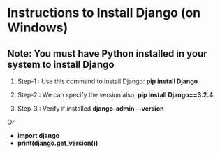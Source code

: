 # Instructions to Install Django (on Windows)

## Note: You must have Python installed in your system to install Django

1. Step-1 : Use this command to install Django:
**pip install Django**

2. Step-2 : We can specify the version also, 
**pip install Django==3.2.4**

3. Step-3 : Verify if installed
**django-admin --version**

Or

- **import django**
- **print(django.get_version())**


# 
